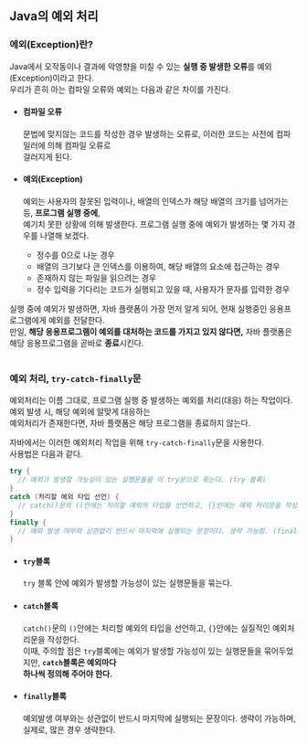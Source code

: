 ## Java의 예외 처리
### 에외(Exception)란?
Java에서 오작동이나 결과에 악영향을 미칠 수 있는 **실행 중 발생한 오류**를 예외(Exception)이라고 한다. <br>
우리가 흔히 아는 컴파일 오류와 예외는 다음과 같은 차이를 가진다.<br>

- #### 컴파일 오류
  문법에 맞지않는 코드를 작성한 경우 발생하는 오류로, 이러한 코드는 사전에 컴파일러에 의해 컴파일 오류로<br>
  걸러지게 된다. 

- #### 예외(Exception)
  예외는 사용자의 잘못된 입력이나, 배열의 인덱스가 해당 배열의 크기를 넘어가는 등, **프로그램 실행 중에**, <br>
  예기치 못한 상황에 의해 발생한다. 
  프로그램 실행 중에 예외가 발생하는 몇 가지 경우를 나열해 보겠다.<br>
  - 정수를 0으로 나눈 경우
  - 배열의 크기보다 큰 인덱스를 이용하여, 해당 배열의 요소에 접근하는 경우
  - 존재하지 않는 파일을 읽으려는 경우
  - 정수 입력을 기다리는 코드가 실행되고 있을 때, 사용자가 문자를 입력한 경우

실행 중에 예외가 발생하면, 자바 플랫폼이 가장 먼저 알게 되어, 현재 실행중인 응용프로그램에게 예외를 전달한다.<br>
만일, **해당 응용프로그램이 예외를 대처하는 코드를 가지고 있지 않다면,** 자바 플랫폼은 해당 응용프로그램을 곧바로 **종료**시킨다.<br>
<br>

### 예외 처리, `try-catch-finally`문
예외처리는 이름 그대로, 프로그램 실행 중 발생하는 예외를 처리(대응) 하는 작업이다. 예외 발생 시, 해당 예외에 알맞게 대응하는<br>
예외처리가 존재한다면, 자바 플랫폼은 해당 프로그램을 종료하지 않는다.<br>

자바에서는 이러한 예외처리 작업을 위해 `try-catch-finally`문을 사용한다.<br>
사용법은 다음과 같다.<br>

```java
try {
  // 예외가 발생할 가능성이 있는 실행문들을 이 try문으로 묶는다. (try 블록)
}
catch (처리할 예외 타입 선언) {
  // catch()문의 ()안에는 처리할 예외의 타입을 선언하고, {}안에는 예외 처리문을 작성한다. (catch 블록)
}
finally {
  // 예외 발생 여부와 상관없이 반드시 마지막에 실행되는 문장이다. 생략 가능함. (finally 블록)
}
```

- ####  `try`블록
  `try` 블록 안에 예외가 발생할 가능성이 있는 실행문들을 묶는다. 

- #### `catch`블록
  `catch()`문의 `()`안에는 처리할 예외의 타입을 선언하고, `{}`안에는 실질적인 예외처리문을 작성한다.<br>
  이때, 주의할 점은 `try`블록에는 예외가 발생할 가능성이 있는 실행문들을 묶어두었지만, **`catch`블록은 예외마다<br>
  하나씩 정의해 주어야 한다.**<br>
  
- #### `finally`블록
  예외발생 여부와는 상관없이 반드시 마지막에 실행되는 문장이다. 생략이 가능하며, 실제로, 많은 경우 생략한다.<br>
<br>



